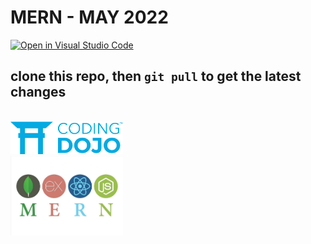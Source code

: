 # MERN - MAY 2022

[![Open in Visual Studio Code](https://img.shields.io/badge/open%20in%20vscode-blue??style=for-the-badge&logo=visualstudiocode)](https://open.vscode.dev/jupiterorbita/MERN_MAY_2022)
<!-- [![Open in Visual Studio Code](https://img.shields.io/badge/open%20in%20vscode-blue?style=flat-square&logo=visualstudiocode)](https://open.vscode.dev/jupiterorbita/MERN_MAY_2022) -->
<!-- [![Open in Visual Studio Code](https://open.vscode.dev/badges/open-in-vscode.svg)](https://open.vscode.dev/jupiterorbita/MERN_MAY_2022) -->

## clone this repo, then `git pull` to get the latest changes

<br/>

<img src="https://raw.githubusercontent.com/jupiterorbita/git_assets/master/CD_Horizontal_Logo_Blue.png" alt="Coding Dojo Logo" width="180">

<br/>

<img src="https://raw.githubusercontent.com/jupiterorbita/git_assets/master/MERN-logo-white.jpg" alt="Mern logo" width="180">
